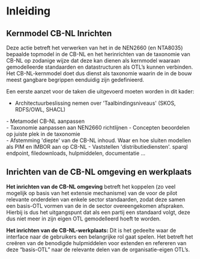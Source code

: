# Inleiding


## Kernmodel CB-NL Inrichten
Deze actie betreft het verwerken van het in de NEN2660 (en NTA8035) bepaalde topmodel in de
CB-NL en het herinrichten van de taxonomie van CB-NL op zodanige wijze dat deze kan dienen als kernmodel waaraan gemodelleerde standaarden en datastructuren als OTL’s kunnen verbinden. Het CB-NL-kernmodel doet dus dienst als taxonomie waarin de in de bouw meest gangbare begrippen eenduidig zijn gedefinieerd.

Een eerste aanzet voor de taken die uitgevoerd moeten worden in dit kader:
- Architectuurbeslissing nemen over 'Taalbindingsniveaus' (SKOS, RDFS/OWL, SHACL)
<div class="issue" data-number="3"></div>
- Metamodel CB-NL aanpassen
<div class="issue" data-number="4"></div>
- Taxonomie aanpassen aan NEN2660 richtlijnen
- Concepten beoordelen op juiste plek in de taxonomie
<div class="issue" data-number="5"></div>
- Afstemming 'diepte' van de CB-NL inhoud. Waar en hoe sluiten modellen als PIM en IMBOR aan op CB-NL
- Vaststellen 'distributiediensten'. sparql endpoint, filedownloads, hulpmiddelen, documentatie ...

## Inrichten van de CB-NL omgeving en werkplaats

__Het inrichten van de CB-NL omgeving__ betreft het koppelen (zo veel mogelijk op basis van het extensie mechanisme) van de voor de pilot relevante onderdelen van enkele sector standaarden, zodat deze samen een basis-OTL vormen van de in de sector overeengekomen afspraken. Hierbij is dus het uitgangspunt dat als een partij een standaard volgt, deze dus niet meer in zijn eigen OTL gemodelleerd hoeft te worden.

__Het inrichten van de CB-NL-werkplaats:__ Dit is het gedeelte waar de interface naar de gebruikers een belangrijke rol gaat spelen. Het betreft het creëren van de benodigde hulpmiddelen voor extenden en refereren van deze “basis-OTL” naar de relevante delen van de organisatie-eigen OTL’s.
